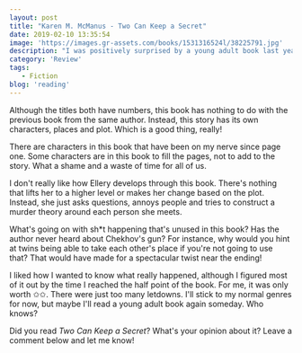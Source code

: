 ```yaml
---
layout: post
title: "Karen M. McManus - Two Can Keep a Secret"
date: 2019-02-10 13:35:54
image: 'https://images.gr-assets.com/books/1531316524l/38225791.jpg'
description: "I was positively surprised by a young adult book last year. The author of that book published a new book this year, called <em>Two Can Keep a Secret</em>. I thought I'd go on the young adult tour once more, to see how I'd like it this time. Here's how it ended up."
category: 'Review'
tags:
   - Fiction
blog: 'reading'
---
```

Although the titles both have numbers, this book has nothing to do with the previous book from the same author. Instead, this story has its own characters, places and plot. Which is a good thing, really!

There are characters in this book that have been on my nerve since page one. Some characters are in this book to fill the pages, not to add to the story. What a shame and a waste of time for all of us.

I don't really like how Ellery develops through this book. There's nothing that lifts her to a higher level or makes her change based on the plot. Instead, she just asks questions, annoys people and tries to construct a murder theory around each person she meets.

What's going on with sh*t happening that's unused in this book? Has the author never heard about Chekhov's gun? For instance, why would you hint at twins being able to take each other's place if you're not going to use that? That would have made for a spectacular twist near the ending!

I liked how I wanted to know what really happened, although I figured most of it out by the time I reached the half point of the book. For me, it was only worth ✩✩. There were just too many letdowns. I'll stick to my normal genres for now, but maybe I'll read a young adult book again someday. Who knows?

Did you read <em>Two Can Keep a Secret</em>? What's your opinion about it? Leave a comment below and let me know! 